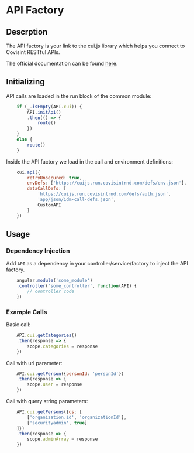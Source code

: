 # API Factory

## Descrption

The API factory is your link to the cui.js library which helps you connect to Covisint RESTful APIs. 

The official documentation can be found [here](http://cuijsinfo.run.covisintrnd.com/).

## Initializing

API calls are loaded in the run block of the common module:

```js
	if (_.isEmpty(API.cui)) {
		API.initApi()
		.then(() => {
			route()
		})
	} 
	else {
		route()
	}
```

Inside the API factory we load in the call and environment definitions:

```js
	cui.api({
		retryUnsecured: true,
		envDefs: ['https://cuijs.run.covisintrnd.com/defs/env.json'],
		dataCallDefs: [
			'https://cuijs.run.covisintrnd.com/defs/auth.json',
			'app/json/idm-call-defs.json',
			CustomAPI
		]
	})
```

## Usage

### Dependency Injection

Add `API` as a dependency in your controller/service/factory to inject the API factory.

```js
	angular.module('some_module')
	.controller('some_controller', function(API) {
		// controller code
	})
```

### Example Calls

Basic call:

```js
	API.cui.getCategories()
	.then(response => {
		scope.categories = response
	})
```

Call with url parameter:

```js
	API.cui.getPerson({personId: 'personId'})
	.then(response => {
		scope.user = response
	})
```

Call with query string parameters:

```js
	API.cui.getPersons({qs: [
		['organization.id', 'organizationId'], 
		['securityadmin', true]
	]})
	.then(response => {
		scope.adminArray = response
	})
```
